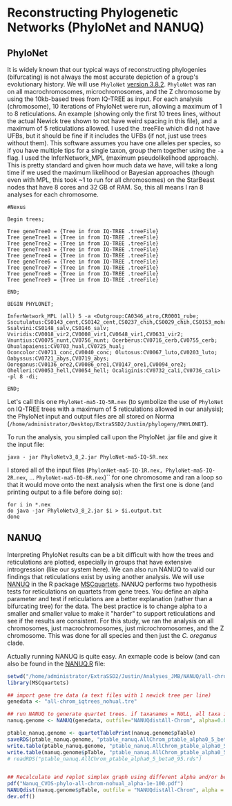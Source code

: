 # Reconstructing Phylogenetic Networks (PhyloNet and NANUQ)

## PhyloNet

It is widely known that our typical ways of reconstructing phylogenies (bifurcating) is not always the most accurate depiction of a group's evolutionary history. We will use `PhyloNet` [version 3.8.2](https://phylogenomics.rice.edu/html/phylonetTutorial.html). `PhyloNet` was ran on all macrochromosomes, microchromosomes, and the Z chromosome by using the 10kb-based trees from IQ-TREE as input. For each analysis (chromosome), 10 iterations of PhyloNet were run, allowing a maximum of 1 to 8 reticulations. An example (showing only the first 10 trees lines, without the actual Newick tree shown to not have weird spacing in this file), and a maximum of 5 reticulations allowed. I used the .treeFile which did not have UFBs, but it should be fine if it includes the UFBs (if not, just use trees without them). This software assumes you have one alleles per species, so if you have multiple tips for a single taxon, group them together using the `-a` flag. I used the InferNetwork_MPL (maximum pseudolikelihood approach). This is pretty standard and given how much data we have, will take a long time if we used the maximum likelihood or Bayesian approaches (though even with MPL, this took ~1 to run for all chromosomes) on the StarBeast nodes that have 8 cores and 32 GB of RAM. So, this all means I ran 8 analyses for each chromosome.

```
#Nexus

Begin trees;

Tree geneTree0 = {Tree in from IQ-TREE .treeFile}
Tree geneTree1 = {Tree in from IQ-TREE .treeFile}
Tree geneTree2 = {Tree in from IQ-TREE .treeFile}
Tree geneTree3 = {Tree in from IQ-TREE .treeFile}
Tree geneTree4 = {Tree in from IQ-TREE .treeFile}
Tree geneTree6 = {Tree in from IQ-TREE .treeFile}
Tree geneTree7 = {Tree in from IQ-TREE .treeFile}
Tree geneTree8 = {Tree in from IQ-TREE .treeFile}
Tree geneTree9 = {Tree in from IQ-TREE .treeFile}

END;

BEGIN PHYLONET;

InferNetwork_MPL (all) 5 -a <Outgroup:CA0346_atro,CR0001_rube; Sscutulatus:CS0143_cent,CS0142_cent,CS0237_chih,CS0029_chih,CS0153_moha,CS0027_moha; Ssalvini:CS0148_salv,CS0146_salv; Vviridis:CV0018_vir2,CV0008_vir1,CV0648_vir1,CV0631_vir2; Vnuntius:CV0075_nunt,CV0756_nunt; Ocerberus:CV0716_cerb,CV0755_cerb; Ohualapaiensi:CV0703_hual,CV0725_hual; Oconcolor:CV0711_conc,CV0040_conc; Olutosus:CV0067_luto,CV0203_luto; Oabyssus:CV0721_abys,CV0719_abys; Ooreganus:CV0136_ore2,CV0086_ore1,CV0147_ore1,CV0094_ore2; Ohelleri:CV0053_hell,CV0054_hell; Ocaliginis:CV0732_cali,CV0736_cali> -pl 8 -di;

END;
```

Let's call this one `PhyloNet-ma5-IQ-5R.nex` (to symbolize the use of `PhyloNet` on IQ-TREE trees with a maximum of 5 reticulations allowed in our analysis); the PhyloNet input and output files are all stored on Norma (`/home/administrator/Desktop/ExtraSSD2/Justin/phylogeny/PHYLONET`).

To run the analysis, you simpled call upon the PhyloNet .jar file and give it the input file:

`java - jar PhyloNetv3_8_2.jar PhyloNet-ma5-IQ-5R.nex`

I stored all of the input files (`PhylonNet-ma5-IQ-1R.nex, PhyloNet-ma5-IQ-2R.nex`, ... `PhyloNet-ma5-IQ-8R.nex`)``  for one chromosome and ran a loop so that it would move onto the next analysis when the first one is done (and printing output to a file before doing so):

```
for i in *.nex
do java -jar PhyloNetv3_8_2.jar $i > $i.output.txt
done
```

## NANUQ

Interpreting PhyloNet results can be a bit difficult with how the trees and reticulations are plotted, especially in groups that have extensive introgression (like our system here). We can also run NANUQ to valid our findings that reticulations exist by using another analysis. We will use [NANUQ](https://doi.org/10.1186/s13015-019-0159-2) in the R package [MSCquartets](https://cran.r-project.org/web/packages/MSCquartets/index.html). NANUQ performs two hypothesis tests for reticulations on quartets from gene trees. You define an alpha parameter and test if reticulations are a better explanation (rather than a bifurcating tree) for the data. The best practice is to change alpha to a smaller and smaller value to make it "harder" to support reticulations and see if the results are consistent. For this study, we ran the analysis on all chromosomes, just macrochromosomes, just microchromosomes, and the Z chromosome. This was done for all species and then just the *C. oreganus* clade.

Actually running NANUQ is quite easy. An exmaple code is below (and can also be found in the [NANUQ.R](NANUQ.R) file:

```R
setwd("/home/administrator/ExtraSSD2/Justin/Analyses_JMB/NANUQ/all-chrom")
library(MSCquartets)

## import gene tre data (a text files with 1 newick tree per line)
genedata <- "all-chrom_iqtrees_nohual.tre"

## run NANUQ to generate quartet trees. if taxanames = NULL, all taxa in first tree are used. Otherwise, give it a vector of the taxa to include).
nanuq.genome <- NANUQ(genedata, outfile="NANUQdistAll-Chrom", alpha=0.05, beta=0.95, taxanames = NULL, plot = FALSE)

ptable_nanuq.genome <- quartetTablePrint(nanuq.genome$pTable)
saveRDS(ptable_nanuq.genome, "ptable_nanuq.AllChrom_ptable_alpha0_5_beta0_95.rds")
write.table(ptable_nanuq.genome, "ptable_nanuq.AllChrom_ptable_alpha0_5_beta0_95.txt")
write.table(nanuq.genome$pTable, "ptable_nanuq.AllChrom_ptable_alpha0_5_beta0_95.csv")
# readRDS("ptable_nanuq.AllChrom_ptable_alpha0_5_beta0_95.rds")


## Recalculate and replot simplex graph using different alpha and/or beta. 
pdf("Nanuq_CVOS-phylo-all-chrom-nohual_alpha-1e-100.pdf")
NANUQdist(nanuq.genome$pTable, outfile = "NANUQdistAll-Chrom", alpha = 1e-100, beta = 0.95, plot = TRUE)
dev.off()
```
